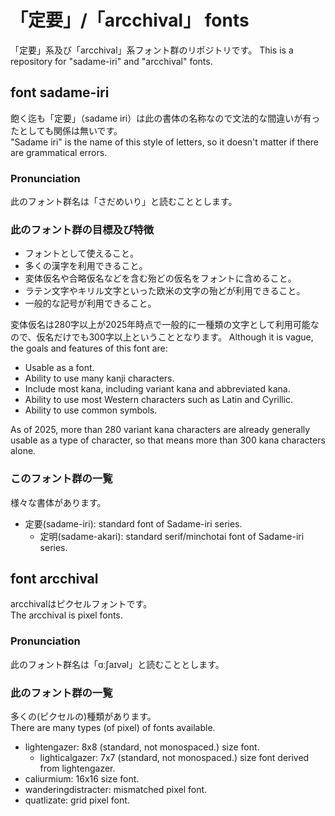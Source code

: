 # 「定要」/「arcchival」 fonts
「定要」系及び「arcchival」系フォント群のリポジトリです。
This is a repository for "sadame-iri" and "arcchival" fonts.
## font sadame-iri
飽く迄も「定要」（sadame iri）は此の書体の名称なので文法的な間違いが有ったとしても関係は無いです。  
"Sadame iri" is the name of this style of letters, so it doesn't matter if there are grammatical errors.
### Pronunciation
此のフォント群名は「さだめいり」と読むこととします。  
### 此のフォント群の目標及び特徴
- フォントとして使えること。
- 多くの漢字を利用できること。
- 変体仮名や合略仮名などを含む殆どの仮名をフォントに含めること。
- ラテン文字やキリル文字といった欧米の文字の殆どが利用できること。
- 一般的な記号が利用できること。

変体仮名は280字以上が2025年時点で一般的に一種類の文字として利用可能なので、仮名だけでも300字以上ということとなります。
Although it is vague, the goals and features of this font are:
- Usable as a font.
- Ability to use many kanji characters.
- Include most kana, including variant kana and abbreviated kana.
- Ability to use most Western characters such as Latin and Cyrillic.
- Ability to use common symbols.

As of 2025, more than 280 variant kana characters are already generally usable as a type of character, so that means more than 300 kana characters alone.
### このフォント群の一覧
様々な書体があります。
- 定要(sadame-iri): standard font of Sadame-iri series.
  - 定明(sadame-akari): standard serif/minchotai font of Sadame-iri series.

## font arcchival
arcchivalはピクセルフォントです。  
The arcchival is pixel fonts.  
### Pronunciation
此のフォント群名は「ɑːʃaɪvəl」と読むこととします。
### 此のフォント群の一覧
多くの(ピクセルの)種類があります。  
There are many types (of pixel) of fonts available.  
- lightengazer: 8x8 (standard, not monospaced.) size font.
  - lighticalgazer: 7x7 (standard, not monospaced.) size font derived from lightengazer.
- caliurmium: 16x16 size font.
- wanderingdistracter: mismatched pixel font.
- quatlizate: grid pixel font.
